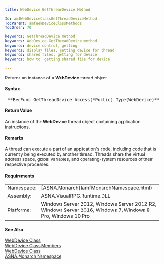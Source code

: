 ```yaml
---
title: WebDevice.GetThreadDevice Method

Id: amfWebDeviceClassGetThreadDeviceMethod
TocParent: amfWebDeviceClassMethods
TocOrder: 70

keywords: GetThreadDevice method
keywords: WebDevice.GetThreadDevice method
keywords: device control, getting
keywords: display files, getting device for thread
keywords: shared files, getting for device
keywords: how to, getting shared file for device

---
```


Returns an instance of a **WebDevice** thread object.

#### Syntax
<pre class="prettyprint"> **BegFunc GetThreadDevice Access(*Public) Type(WebDevice)** </pre>  

<!--mine -->

#### Return Value
An instance of the **WebDevice** thread object containing application instructions.

#### Remarks
A thread can execute a part of an application's code, including code that is currently being executed by another thread. Threads share the virtual address space, global variables, and operating-system resources of their respective processes.
<!-- -->

#### Requirements
<table class="dttable" cellspacing="0" cellpadding="4" width="60%">
           <colgroup>
            <col width="15%" style="font-weight:bold" />
            <col width="85%" />
          </colgroup>
          <tr>
            <td>Namespace:</td>
            <td>[ASNA.Monarch](amfMonarchNamespace.html)</td>
          </tr>
          <tr>
            <td>Assembly:</td>
            <td>ASNA.VisualRPG.Runtime.DLL</td>
          </tr>
         <tr>
            <td>Platforms:</td>
            <td> Windows Server 2012, Windows Server 2012 R2, Windows Server 2016,  Windows 7, Windows 8 Pro, Windows 10 Pro</td>
         </tr>
</table>

#### See Also
[WebDevice Class](amfWebDeviceClass.html) <br /> [ WebDevice Class Members](amfWebDeviceClassMembers.html) <br /> [WebDevice Class](amfWebDeviceClass.html) <br /> [ASNA.Monarch Namespace](amfMonarchNamespace.html) 
